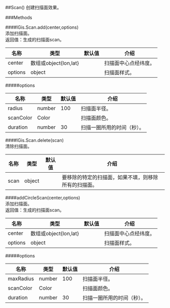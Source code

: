 ##Scan()
创建扫描面效果。    
  
###Methods  
  
####IGis.Scan.add(center,options)  
添加扫描面。  
返回值：生成的扫描面scan。  
  
名称|类型|默认值|介绍  
-|-|-|-   
center|数组或object{lon,lat}| |扫描面中心点经纬度。 
<a herf="#options">options</a>| object ||扫描面样式。
  
  
#####<a name="options">options</a>  
  
名称|类型|默认值|介绍  
-|-|-|-    
radius|number|100|扫描面半径。    
scanColor|Color||扫描面颜色。
duration |number |30 |扫描一圈所用的时间（秒）。  



####IGis.Scan.delete(scan)  
清除扫描面。
  
名称|类型|默认值|介绍  
-|-|-|-   
scan| object ||要移除的特定的扫描面，如果不填，则移除所有的扫描面。  


  
####addCircleScan(center,options)  
添加扫描面。  
返回值：生成的扫描面scan。  
  
名称|类型|默认值|介绍  
-|-|-|-   
center|数组或object{lon,lat}| |扫描面中心点经纬度。 
<a herf="#circleOptions">options</a>| object ||扫描面样式。
  
  
#####<a name="circleOptions">options</a>  
  
名称|类型|默认值|介绍  
-|-|-|-    
maxRadius|number|100|扫描面半径。    
scanColor|Color||扫描面颜色。
duration |number |30 |扫描一圈所用的时间（秒）。  